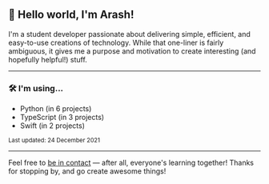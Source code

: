 
## 👋 Hello world, I'm Arash!

 I'm a student developer passionate about delivering simple, efficient, and easy-to-use creations of technology. While that one-liner is fairly ambiguous, it gives me a purpose and motivation to create interesting (and hopefully helpful!) stuff.

---

### 🛠 I'm using...

- Python (in 6 projects)
- TypeScript (in 3 projects)
- Swift (in 2 projects)

<sub>Last updated: 24 December 2021</sub>

---

Feel free to <a href="mailto:hello@arashnrim.me" target="_blank" rel="noreferrer">be in contact</a> — after all, everyone's learning together! Thanks for stopping by, and go create awesome things!
